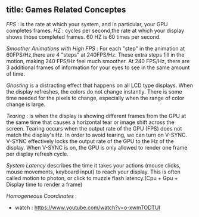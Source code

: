 ##  title: Games Related Conceptes

*FPS* : is the rate at which your system, and in particular, your GPU completes frames.
*HZ*  : cycles per second,the rate at which your display shows those completed frames.
        60 HZ is 60 times per second.


*Smoother Animations with High FPS* :
  For each "step" in the animation at 60FPS/Hz,there are 4 "steps" at 240FPS/Hz. These extra steps fill in the motion, making 240 FPS/Hz feel much smoother. At 240 FPS/Hz, there are 3 additional frames of information for your eyes to see in the same amount of time.

*Ghosting*
 is a distracting effect that happens on all LCD type displays. When the display refreshes, the colors do not change instantly. There is some time needed for the pixels to change, especially when the range of color change is large.

*Tearing* :
 is when the display is showing different frames from the GPU at the same time that causes a horizontal tear or image shift across the screen.
 Tearing occurs when the output rate of the GPU (FPS) does not match the display's Hz. In order to avoid tearing, we can turn on V-SYNC. V-SYNC effectively locks the output rate of the GPU to the Hz of the display. When V-SYNC is on, the GPU is only allowed to render one frame per display refresh cycle.

*System Latency*
 describes the time it takes your actions (mouse clicks, mouse movements, keyboard input) to reach your display. This is often called motion to photon, or click to muzzle flash latency.(Cpu + Gpu + Display time to render a frame)


*Homogeneous Coordinates* :
  - watch : https://www.youtube.com/watch?v=o-xwmTODTUI



